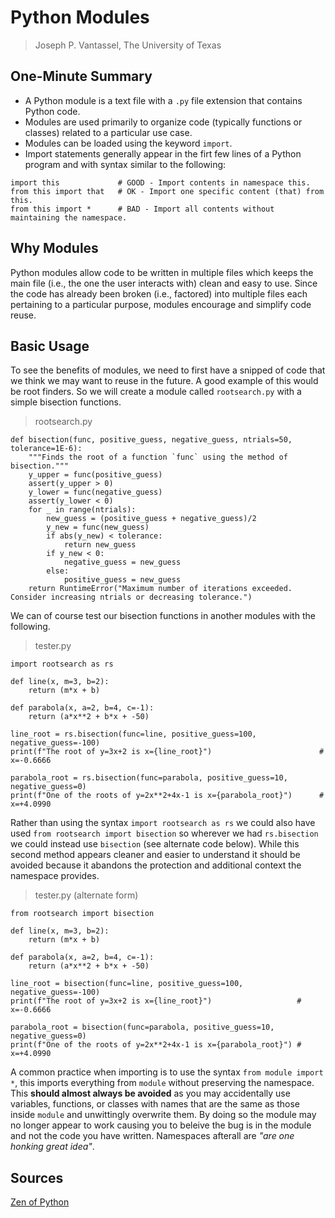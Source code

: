 # Python Modules

> Joseph P. Vantassel, The University of Texas

## One-Minute Summary

- A Python module is a text file with a `.py` file extension that contains
Python code.
- Modules are used primarily to organize code (typically functions or
classes) related to a particular use case.
- Modules can be loaded using the keyword `import`.
- Import statements generally appear in the firt few lines of a Python program
and with syntax similar to the following:

```python3
import this             # GOOD - Import contents in namespace this.
from this import that   # OK - Import one specific content (that) from this.
from this import *      # BAD - Import all contents without maintaining the namespace.
```

## Why Modules

Python modules allow code to be written in multiple files which keeps the main
file (i.e., the one the user interacts with) clean and easy to use. Since the
code has already been broken (i.e., factored) into multiple files each
pertaining to a particular purpose, modules encourage and simplify code reuse.

## Basic Usage

To see the benefits of modules, we need to first have a snipped of code that we
think we may want to reuse in the future. A good example of this would be root
finders. So we will create a module called `rootsearch.py` with a simple
bisection functions.

> rootsearch.py

```python3
def bisection(func, positive_guess, negative_guess, ntrials=50, tolerance=1E-6):
    """Finds the root of a function `func` using the method of bisection."""
    y_upper = func(positive_guess)
    assert(y_upper > 0)
    y_lower = func(negative_guess)
    assert(y_lower < 0)
    for _ in range(ntrials):
        new_guess = (positive_guess + negative_guess)/2
        y_new = func(new_guess)
        if abs(y_new) < tolerance:
            return new_guess
        if y_new < 0:
            negative_guess = new_guess
        else:
            positive_guess = new_guess
    return RuntimeError("Maximum number of iterations exceeded. Consider increasing ntrials or decreasing tolerance.")
```

We can of course test our bisection functions in another modules with the
following.

> tester.py

```python3
import rootsearch as rs

def line(x, m=3, b=2):
    return (m*x + b)

def parabola(x, a=2, b=4, c=-1):
    return (a*x**2 + b*x + -50)

line_root = rs.bisection(func=line, positive_guess=100, negative_guess=-100)
print(f"The root of y=3x+2 is x={line_root}")                        # x=-0.6666

parabola_root = rs.bisection(func=parabola, positive_guess=10, negative_guess=0)
print(f"One of the roots of y=2x**2+4x-1 is x={parabola_root}")      # x=+4.0990
```

Rather than using the syntax `import rootsearch as rs` we could also have used
`from rootsearch import bisection` so wherever we had `rs.bisection`
we could instead use `bisection` (see alternate code below). While this second
method appears cleaner and easier to understand it should be avoided because it
abandons the protection and additional context the namespace provides.

> tester.py (alternate form)

```python3
from rootsearch import bisection

def line(x, m=3, b=2):
    return (m*x + b)

def parabola(x, a=2, b=4, c=-1):
    return (a*x**2 + b*x + -50)

line_root = bisection(func=line, positive_guess=100, negative_guess=-100)
print(f"The root of y=3x+2 is x={line_root}")                   # x=-0.6666

parabola_root = bisection(func=parabola, positive_guess=10, negative_guess=0)
print(f"One of the roots of y=2x**2+4x-1 is x={parabola_root}") # x=+4.0990
```

A common practice when importing is to use the syntax `from module import *`,
this imports everything from `module` without preserving the namespace. This
__should almost always be avoided__ as you may accidentally use variables,
functions, or classes with names that are the same as those inside `module` and
unwittingly overwrite them. By doing so the module may no longer appear to work
causing you to beleive the bug is in the module and not the code you have
written. Namespaces afterall are _"are one honking great idea"_.

## Sources

[Zen of Python](https://www.python.org/dev/peps/pep-0020/)

